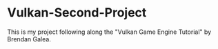 # Vulkan-Second-Project

This is my project following along the "Vulkan Game Engine Tutorial" by Brendan Galea.
